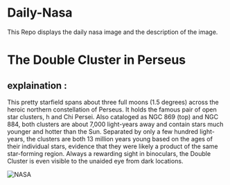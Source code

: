 # Daily-Nasa

This Repo displays the daily nasa image and the description of the image.

<!--NASA-->
# The Double Cluster in Perseus
## explaination :

This pretty starfield spans about three full moons (1.5 degrees) across the heroic northern constellation of Perseus. It holds the famous pair of open star clusters, h and Chi Persei. Also cataloged as NGC 869 (top) and NGC 884, both clusters are about 7,000 light-years away and contain stars much younger and hotter than the Sun.  Separated by only a few hundred light-years, the clusters are both 13 million years young based on the ages of their individual stars, evidence that they were likely a product of the same star-forming region. Always a rewarding sight in binoculars, the Double Cluster is even visible to the unaided eye from dark locations.

![NASA](https://apod.nasa.gov/apod/image/2307/Caldwell_14_2023_HaLRGB_LRGB_stars_wm-scaled.png)
<!--/NASA-->